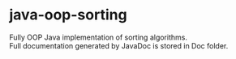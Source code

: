 # java-oop-sorting
Fully OOP Java implementation of sorting algorithms. <br>
Full documentation generated by JavaDoc is stored in Doc folder.<br>
